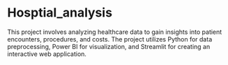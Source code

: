 # Hosptial_analysis
This project involves analyzing healthcare data to gain insights into patient encounters, procedures, and costs. The project utilizes Python for data preprocessing, Power BI for visualization, and Streamlit for creating an interactive web application.

